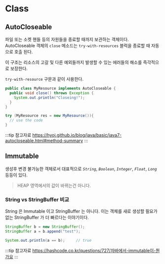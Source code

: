 # Class

## AutoCloseable

파일 또는 소켓 핸들 등의 자원들을 종료할 때까지 보관하는 객체이다.  
AutoCloseable 객체의 `close` 메소드는 `try-with-resources` 블럭을 종료할 때 자동으로 호출 된다.

이 구조는 리소스의 고갈 및 다른 예외들까지 발생할 수 있는 에러들의 해소를 즉각적으로 보장한다.

`try-with-resource` 구문과 같이 사용한다.

```java
public class MyResource implements AutoCloseable {
  public void close() throws Exception {
    System.out.println("Closeing!");
  }
}
```

```java
try (MyResource res = new MyResource()){
  // use the code
}
```

:::tip 참고자료
<https://hyoj.github.io/blog/java/basic/java7-autocloseable.html#method-summary>
:::

## Immutable

생성후 변경 불가능한 객체로서 대표적으로 _`String`_, _`Boolean`_, _`Integer`_, _`Float`_, _`Long`_ 등등이 있다.

> HEAP 영역에서의 값이 바뀌는건 아니다.

### String vs StringBuffer 비교

String 은 Immutable 이고 StringBuffer 는 아니다.
이는 객체를 새로 생성할 필요가 없는 StringBuffer 가 더 빠르다는 이야기이다.

```java
StringBuffer b = new StringBuffer();
StringBuffer a = b.append("test");

System.out.println(a == b);     // true
```

:::tip 참고자료
<https://hashcode.co.kr/questions/727/자바에서-immutable이-뭔가요>
:::